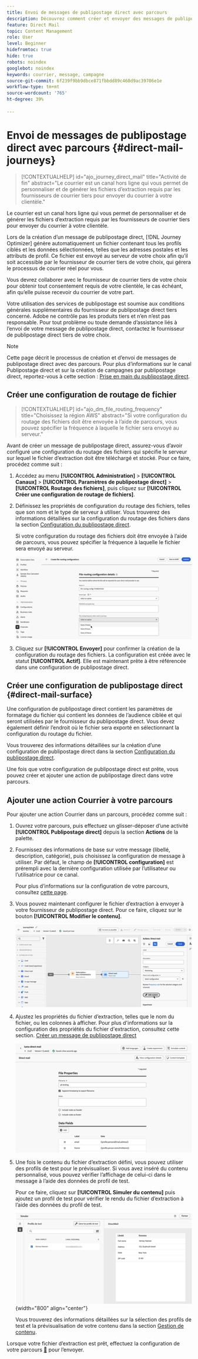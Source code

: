 ```yaml
---
title: Envoi de messages de publipostage direct avec parcours
description: Découvrez comment créer et envoyer des messages de publipostage direct avec parcours.
feature: Direct Mail
topic: Content Management
role: User
level: Beginner
hidefromtoc: true
hide: true
robots: noindex
googlebot: noindex
keywords: courrier, message, campagne
source-git-commit: 6f239f9bb9dbce871fbbdd89c460d9ac39706e1e
workflow-type: tm+mt
source-wordcount: '765'
ht-degree: 39%

---
```



# Envoi de messages de publipostage direct avec parcours {#direct-mail-journeys}

>[!CONTEXTUALHELP]
>id="ajo_journey_direct_mail"
>title="Activité de fin"
>abstract="Le courrier est un canal hors ligne qui vous permet de personnaliser et de générer les fichiers d’extraction requis par les fournisseurs de courrier tiers pour envoyer du courrier à votre clientèle."

Le courrier est un canal hors ligne qui vous permet de personnaliser et de générer les fichiers d’extraction requis par les fournisseurs de courrier tiers pour envoyer du courrier à votre clientèle.

Lors de la création d’un message de publipostage direct, [!DNL Journey Optimizer] génère automatiquement un fichier contenant tous les profils ciblés et les données sélectionnées, telles que les adresses postales et les attributs de profil. Ce fichier est envoyé au serveur de votre choix afin qu’il soit accessible par le fournisseur de courrier tiers de votre choix, qui gérera le processus de courrier réel pour vous.

Vous devrez collaborer avec le fournisseur de courrier tiers de votre choix pour obtenir tout consentement requis de votre clientèle, le cas échéant, afin qu’elle puisse recevoir du courrier de votre part.

Votre utilisation des services de publipostage est soumise aux conditions générales supplémentaires du fournisseur de publipostage direct tiers concerné. Adobe ne contrôle pas les produits tiers et n’en n’est pas responsable. Pour tout problème ou toute demande d’assistance liés à l’envoi de votre message de publipostage direct, contactez le fournisseur de publipostage direct tiers de votre choix.

>[!NOTE]
>
>Cette page décrit le processus de création et d’envoi de messages de publipostage direct avec des parcours. Pour plus d’informations sur le canal Publipostage direct et sur la création de campagnes par publipostage direct, reportez-vous à cette section : [Prise en main du publipostage direct](../direct-mail/get-started-direct-mail.md).

## Créer une configuration de routage de fichier

>[!CONTEXTUALHELP]
>id="ajo_dm_file_routing_frequency"
>title="Choisissez la région AWS"
>abstract="Si votre configuration du routage des fichiers doit être envoyée à l’aide de parcours, vous pouvez spécifier la fréquence à laquelle le fichier sera envoyé au serveur."

Avant de créer un message de publipostage direct, assurez-vous d’avoir configuré une configuration du routage des fichiers qui spécifie le serveur sur lequel le fichier d’extraction doit être téléchargé et stocké. Pour ce faire, procédez comme suit :

1. Accédez au menu **[!UICONTROL Administration]** > **[!UICONTROL Canaux]** > **[!UICONTROL Paramètres de publipostage direct]** > **[!UICONTROL Routage des fichiers]**, puis cliquez sur **[!UICONTROL Créer une configuration de routage de fichiers]**.

1. Définissez les propriétés de configuration du routage des fichiers, telles que son nom et le type de serveur à utiliser. Vous trouverez des informations détaillées sur la configuration du routage des fichiers dans la section [Configuration du publipostage direct](../direct-mail/direct-mail-configuration.md#file-routing-configuration).

   Si votre configuration du routage des fichiers doit être envoyée à l’aide de parcours, vous pouvez spécifier la fréquence à laquelle le fichier sera envoyé au serveur.

   ![](assets/file-routing-journey.png)

1. Cliquez sur **[!UICONTROL Envoyer]** pour confirmer la création de la configuration du routage des fichiers. La configuration est créée avec le statut **[!UICONTROL Actif]**. Elle est maintenant prête à être référencée dans une configuration de publipostage direct.

## Créer une configuration de publipostage direct {#direct-mail-surface}

Une configuration de publipostage direct contient les paramètres de formatage du fichier qui contient les données de l’audience ciblée et qui seront utilisées par le fournisseur du publipostage direct. Vous devez également définir l’endroit où le fichier sera exporté en sélectionnant la configuration du routage du fichier.

Vous trouverez des informations détaillées sur la création d’une configuration de publipostage direct dans la section [Configuration du publipostage direct](../direct-mail/direct-mail-configuration.md#file-routing-configuration).

Une fois que votre configuration de publipostage direct est prête, vous pouvez créer et ajouter une action de publipostage direct dans votre parcours.

## Ajouter une action Courrier à votre parcours

Pour ajouter une action Courrier dans un parcours, procédez comme suit :

1. Ouvrez votre parcours, puis effectuez un glisser-déposer d’une activité **[!UICONTROL Publipostage direct]** depuis la section **Actions** de la palette.

1. Fournissez des informations de base sur votre message (libellé, description, catégorie), puis choisissez la configuration de message à utiliser. Par défaut, le champ de **[!UICONTROL configuration]** est prérempli avec la dernière configuration utilisée par l’utilisateur ou l’utilisatrice pour ce canal.

   Pour plus d’informations sur la configuration de votre parcours, consultez [cette page](../building-journeys/journey-gs.md).

1. Vous pouvez maintenant configurer le fichier d’extraction à envoyer à votre fournisseur de publipostage direct. Pour ce faire, cliquez sur le bouton **[!UICONTROL Modifier le contenu]**.

   ![](assets/direct-mail-add-journey.png)

1. Ajustez les propriétés du fichier d’extraction, telles que le nom du fichier, ou les colonnes à afficher. Pour plus d&#39;informations sur la configuration des propriétés du fichier d&#39;extraction, consultez cette section. [Créer un message de publipostage direct](../direct-mail/create-direct-mail.md#extraction-file)

   ![](assets/direct-mail-journey-content.png)

1. Une fois le contenu du fichier d’extraction défini, vous pouvez utiliser des profils de test pour le prévisualiser. Si vous avez inséré du contenu personnalisé, vous pouvez vérifier l’affichage de celui-ci dans le message à l’aide des données de profil de test.

   Pour ce faire, cliquez sur **[!UICONTROL Simuler du contenu]** puis ajoutez un profil de test pour vérifier le rendu du fichier d’extraction à l’aide des données du profil de test.

   ![](assets/direct-mail-simulate.png){width="800" align="center"}

   Vous trouverez des informations détaillées sur la sélection des profils de test et la prévisualisation de votre contenu dans la section [Gestion de contenu](../content-management/preview-test.md).

Lorsque votre fichier d’extraction est prêt, effectuez la configuration de votre parcours [&#128279;](../building-journeys/journey-gs.md) pour l’envoyer.
